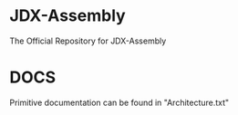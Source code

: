 # JDX-Assembly
The Official Repository for JDX-Assembly


# DOCS
Primitive documentation can be found in "Architecture.txt"
